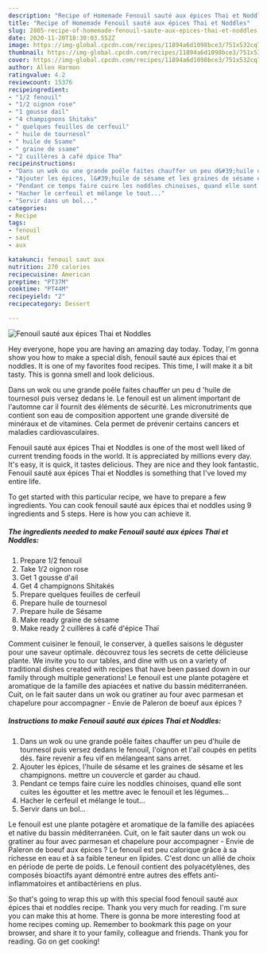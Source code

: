 ```yaml
---
description: "Recipe of Homemade Fenouil sauté aux épices Thai et Noddles"
title: "Recipe of Homemade Fenouil sauté aux épices Thai et Noddles"
slug: 2805-recipe-of-homemade-fenouil-saute-aux-epices-thai-et-noddles
date: 2020-11-20T18:30:03.552Z
image: https://img-global.cpcdn.com/recipes/11894a6d1098bce3/751x532cq70/fenouil-saute-aux-epices-thai-et-noddles-photo-principale-de-la-recette.jpg
thumbnail: https://img-global.cpcdn.com/recipes/11894a6d1098bce3/751x532cq70/fenouil-saute-aux-epices-thai-et-noddles-photo-principale-de-la-recette.jpg
cover: https://img-global.cpcdn.com/recipes/11894a6d1098bce3/751x532cq70/fenouil-saute-aux-epices-thai-et-noddles-photo-principale-de-la-recette.jpg
author: Allen Harmon
ratingvalue: 4.2
reviewcount: 15376
recipeingredient:
- "1/2 fenouil"
- "1/2 oignon rose"
- "1 gousse dail"
- "4 champignons Shitaks"
- " quelques feuilles de cerfeuil"
- " huile de tournesol"
- " huile de Ssame"
- " graine de ssame"
- "2 cuillères à café dpice Tha"
recipeinstructions:
- "Dans un wok ou une grande poêle faites chauffer un peu d&#39;huile de tournesol puis versez dedans le fenouil, l&#39;oignon et l&#39;ail coupés en petits dés. faire revenir a feu vif en mélangeant sans arret."
- "Ajouter les épices, l&#39;huile de sésame et les graines de sésame et les champignons. mettre un couvercle et garder au chaud."
- "Pendant ce temps faire cuire les noddles chinoises, quand elle sont cuites les égoutter et les mettre avec le fenouil et les légumes..."
- "Hacher le cerfeuil et mélange le tout..."
- "Servir dans un bol..."
categories:
- Recipe
tags:
- fenouil
- saut
- aux

katakunci: fenouil saut aux 
nutrition: 270 calories
recipecuisine: American
preptime: "PT37M"
cooktime: "PT44M"
recipeyield: "2"
recipecategory: Dessert

---
```



![Fenouil sauté aux épices Thai et Noddles](https://img-global.cpcdn.com/recipes/11894a6d1098bce3/751x532cq70/fenouil-saute-aux-epices-thai-et-noddles-photo-principale-de-la-recette.jpg)

Hey everyone, hope you are having an amazing day today. Today, I'm gonna show you how to make a special dish, fenouil sauté aux épices thai et noddles. It is one of my favorites food recipes. This time, I will make it a bit tasty. This is gonna smell and look delicious.

Dans un wok ou une grande poêle faites chauffer un peu d &#39;huile de tournesol puis versez dedans le. Le fenouil est un aliment important de l&#39;automne car il fournit des éléments de sécurité. Les micronutriments que contient son eau de composition apportent une grande diversité de minéraux et de vitamines. Cela permet de prévenir certains cancers et maladies cardiovasculaires.

Fenouil sauté aux épices Thai et Noddles is one of the most well liked of current trending foods in the world. It is appreciated by millions every day. It's easy, it is quick, it tastes delicious. They are nice and they look fantastic. Fenouil sauté aux épices Thai et Noddles is something that I've loved my entire life.


To get started with this particular recipe, we have to prepare a few ingredients. You can cook fenouil sauté aux épices thai et noddles using 9 ingredients and 5 steps. Here is how you can achieve it.

<!--inarticleads1-->

##### The ingredients needed to make Fenouil sauté aux épices Thai et Noddles:

1. Prepare 1/2 fenouil
1. Take 1/2 oignon rose
1. Get 1 gousse d&#39;ail
1. Get 4 champignons Shitakés
1. Prepare  quelques feuilles de cerfeuil
1. Prepare  huile de tournesol
1. Prepare  huile de Sésame
1. Make ready  graine de sésame
1. Make ready 2 cuillères à café d&#39;épice Thaï


Comment cuisiner le fenouil, le conserver, à quelles saisons le déguster pour une saveur optimale. découvrez tous les secrets de cette délicieuse plante. We invite you to our tables, and dine with us on a variety of traditional dishes created with recipes that have been passed down in our family through multiple generations! Le fenouil est une plante potagère et aromatique de la famille des apiacées et native du bassin méditerranéen. Cuit, on le fait sauter dans un wok ou gratiner au four avec parmesan et chapelure pour accompagner - Envie de Paleron de boeuf aux épices ? 

<!--inarticleads2-->

##### Instructions to make Fenouil sauté aux épices Thai et Noddles:

1. Dans un wok ou une grande poêle faites chauffer un peu d&#39;huile de tournesol puis versez dedans le fenouil, l&#39;oignon et l&#39;ail coupés en petits dés. faire revenir a feu vif en mélangeant sans arret.
1. Ajouter les épices, l&#39;huile de sésame et les graines de sésame et les champignons. mettre un couvercle et garder au chaud.
1. Pendant ce temps faire cuire les noddles chinoises, quand elle sont cuites les égoutter et les mettre avec le fenouil et les légumes...
1. Hacher le cerfeuil et mélange le tout...
1. Servir dans un bol...


Le fenouil est une plante potagère et aromatique de la famille des apiacées et native du bassin méditerranéen. Cuit, on le fait sauter dans un wok ou gratiner au four avec parmesan et chapelure pour accompagner - Envie de Paleron de boeuf aux épices ? Le fenouil est peu calorique grâce à sa richesse en eau et à sa faible teneur en lipides. C&#39;est donc un allié de choix en période de perte de poids. Le fenouil contient des polyacétylènes, des composés bioactifs ayant démontré entre autres des effets anti-inflammatoires et antibactériens en plus. 

So that's going to wrap this up with this special food fenouil sauté aux épices thai et noddles recipe. Thank you very much for reading. I'm sure you can make this at home. There is gonna be more interesting food at home recipes coming up. Remember to bookmark this page on your browser, and share it to your family, colleague and friends. Thank you for reading. Go on get cooking!
